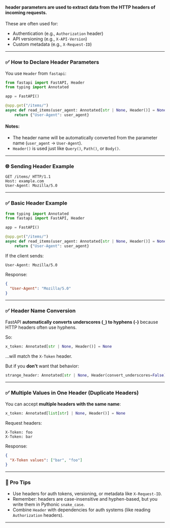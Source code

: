 #### **header parameters** are used to extract data from the HTTP **headers** of incoming requests.

These are often used for:

* Authentication (e.g., `Authorization` header)
* API versioning (e.g., `X-API-Version`)
* Custom metadata (e.g., `X-Request-ID`)

---

### ✅ How to Declare Header Parameters

You use `Header` from `fastapi`:

```python
from fastapi import FastAPI, Header
from typing import Annotated

app = FastAPI()

@app.get("/items/")
async def read_items(user_agent: Annotated[str | None, Header()] = None):
    return {"User-Agent": user_agent}
```

#### Notes:

* The header name will be automatically converted from the parameter name (`user_agent` → `User-Agent`).
* `Header()` is used just like `Query()`, `Path()`, or `Body()`.

---

### 🌐 Sending Header Example

```http
GET /items/ HTTP/1.1
Host: example.com
User-Agent: Mozilla/5.0
```

---

### ✅ **Basic Header Example**

```python
from typing import Annotated
from fastapi import FastAPI, Header

app = FastAPI()

@app.get("/items/")
async def read_items(user_agent: Annotated[str | None, Header()] = None):
    return {"User-Agent": user_agent}
```

If the client sends:

```
User-Agent: Mozilla/5.0
```

Response:

```json
{
  "User-Agent": "Mozilla/5.0"
}
```

---

### ✅ **Header Name Conversion**

FastAPI **automatically converts underscores (`_`) to hyphens (`-`)** because HTTP headers often use hyphens.

So:
```python
x_token: Annotated[str | None, Header()] = None
```

...will match the `X-Token` header.

But if you **don’t** want that behavior:

```python
strange_header: Annotated[str | None, Header(convert_underscores=False)] = None
```

---

### ✅ **Multiple Values in One Header (Duplicate Headers)**

You can accept **multiple headers with the same name**:

```python
x_token: Annotated[list[str] | None, Header()] = None
```

Request headers:

```
X-Token: foo
X-Token: bar
```

Response:

```json
{
  "X-Token values": ["bar", "foo"]
}
```

---

### 🧠 Pro Tips

- Use headers for auth tokens, versioning, or metadata like `X-Request-ID`.
- Remember: headers are case-insensitive and hyphen-based, but you write them in Pythonic `snake_case`.
- Combine `Header` with dependencies for auth systems (like reading `Authorization` headers).

---
